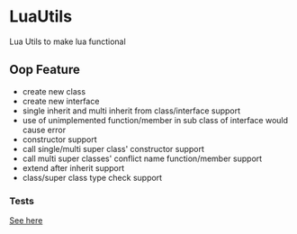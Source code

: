 # LuaUtils

Lua Utils to make lua functional

## Oop Feature

* create new class
* create new interface
* single inherit and multi inherit from class/interface support
* use of unimplemented function/member in sub class of interface would cause error
* constructor support
* call single/multi super class' constructor support
* call multi super classes' conflict name function/member support
* extend after inherit support
* class/super class type check support

### Tests

[See here](https://github.com/Jennal/LuaUtils/blob/master/tests/testOop.lua)
